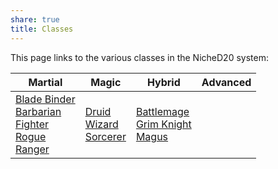```yaml
---
share: true
title: Classes
---
```

This page links to the various classes in the NicheD20 system:

|Martial|Magic|Hybrid|Advanced|
|---|---|---|---|
|[Blade Binder](./Martial/Blade%20Binder/)<br>[Barbarian](./Martial/Barbarian/index)<br>[Fighter](./Martial/Fighter/index.md)<br>[Rogue](./Martial/Rogue/index.md)<br>[Ranger](./Martial/Ranger/index.md)|[Druid](./Magic/Druid/index.md)<br>[Wizard](./Magic/Wizard/index.md)<br>[Sorcerer](./Magic/Sorcerer/index.md)|[Battlemage](./Hybrid/Battlemage/index.md)<br>[Grim Knight](./Hybrid/Grim%20Knight/index.md)<br>[Magus](./Hybrid/Magus/index.md)<br>|<br>